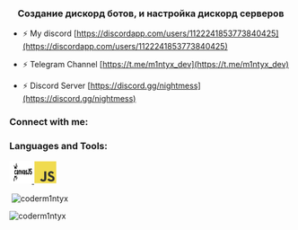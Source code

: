 <h3 align="center">Создание дискорд ботов, и настройка дискорд серверов</h3>

- ⚡ My discord [https://discordapp.com/users/1122241853773840425](https://discordapp.com/users/1122241853773840425)

- ⚡ Telegram Channel [https://t.me/m1ntyx_dev](https://t.me/m1ntyx_dev)

- ⚡ Discord Server [https://discord.gg/nightmess](https://discord.gg/nightmess)

<h3 align="left">Connect with me:</h3>
<p align="left">
</p>

<h3 align="left">Languages and Tools:</h3>
<p align="left"> <a href="https://canvasjs.com" target="_blank" rel="noreferrer"> <img src="https://raw.githubusercontent.com/Hardik0307/Hardik0307/master/assets/canvasjs-charts.svg" alt="canvasjs" width="40" height="40"/> </a> <a href="https://developer.mozilla.org/en-US/docs/Web/JavaScript" target="_blank" rel="noreferrer"> <img src="https://raw.githubusercontent.com/devicons/devicon/master/icons/javascript/javascript-original.svg" alt="javascript" width="40" height="40"/> </a> </p>

<p>&nbsp;<img align="center" src="https://github-readme-stats.vercel.app/api?username=coderm1ntyx&show_icons=true&theme=dark&title_color=70a5fd&text_color=38bdae&bg_color=1a1b27&locale=en" alt="coderm1ntyx" /></p>

<p><img align="left" src="https://github-readme-stats.vercel.app/api/top-langs?username=coderm1ntyx&show_icons=true&theme=dark&title_color=70a5fd&text_color=38bdae&bg_color=1a1b27&locale=en&layout=compact" alt="coderm1ntyx" /></p>
